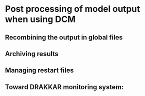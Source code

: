 # Post processing of model output when using DCM
## Recombining the output in global files
## Archiving results
## Managing restart files
## Toward DRAKKAR monitoring system:
